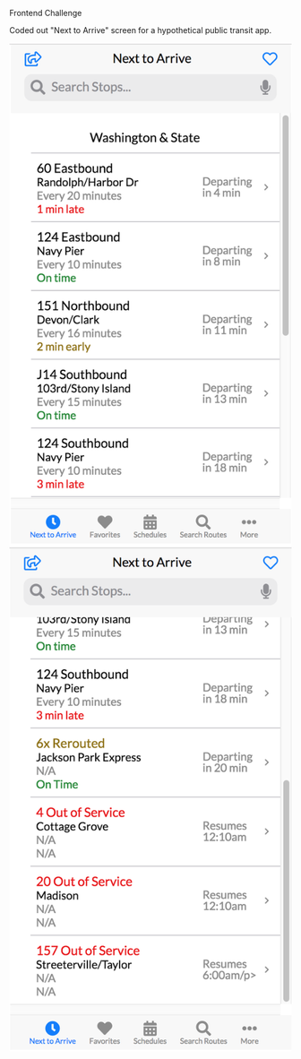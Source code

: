 Frontend Challenge

Coded out "Next to Arrive" screen for a hypothetical public transit app.

![](screenshots/ss1.png)
![](screenshots/ss2.png)
